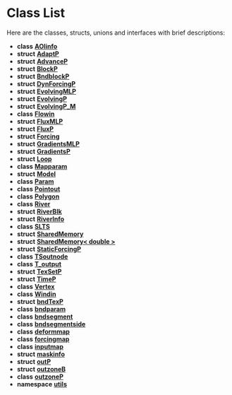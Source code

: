 
# Class List


Here are the classes, structs, unions and interfaces with brief descriptions:

* **class** [**AOIinfo**](classAOIinfo.md)     
* **struct** [**AdaptP**](structAdaptP.md)     
* **struct** [**AdvanceP**](structAdvanceP.md)     
* **struct** [**BlockP**](structBlockP.md)     
* **struct** [**BndblockP**](structBndblockP.md)     
* **struct** [**DynForcingP**](structDynForcingP.md)     
* **struct** [**EvolvingMLP**](structEvolvingMLP.md)     
* **struct** [**EvolvingP**](structEvolvingP.md)     
* **struct** [**EvolvingP\_M**](structEvolvingP__M.md)     
* **class** [**Flowin**](classFlowin.md)     
* **struct** [**FluxMLP**](structFluxMLP.md)     
* **struct** [**FluxP**](structFluxP.md)     
* **struct** [**Forcing**](structForcing.md)     
* **struct** [**GradientsMLP**](structGradientsMLP.md)     
* **struct** [**GradientsP**](structGradientsP.md)     
* **struct** [**Loop**](structLoop.md)     
* **class** [**Mapparam**](classMapparam.md) 
* **struct** [**Model**](structModel.md)     
* **class** [**Param**](classParam.md)     
* **class** [**Pointout**](classPointout.md)     
* **class** [**Polygon**](classPolygon.md)     
* **class** [**River**](classRiver.md)     
* **struct** [**RiverBlk**](structRiverBlk.md)     
* **struct** [**RiverInfo**](structRiverInfo.md)     
* **class** [**SLTS**](classSLTS.md)     
* **struct** [**SharedMemory**](structSharedMemory.md)     
* **struct** [**SharedMemory&lt; double &gt;**](structSharedMemory_3_01double_01_4.md)     
* **struct** [**StaticForcingP**](structStaticForcingP.md)     
* **class** [**TSoutnode**](classTSoutnode.md)     
* **class** [**T\_output**](classT__output.md)     
* **struct** [**TexSetP**](structTexSetP.md)     
* **struct** [**TimeP**](structTimeP.md)     
* **class** [**Vertex**](classVertex.md)     
* **class** [**Windin**](classWindin.md)     
* **struct** [**bndTexP**](structbndTexP.md)     
* **class** [**bndparam**](classbndparam.md)     
* **class** [**bndsegment**](classbndsegment.md)     
* **class** [**bndsegmentside**](classbndsegmentside.md)     
* **class** [**deformmap**](classdeformmap.md)     
* **class** [**forcingmap**](classforcingmap.md)     
* **class** [**inputmap**](classinputmap.md)     
* **struct** [**maskinfo**](structmaskinfo.md)     
* **struct** [**outP**](structoutP.md)     
* **struct** [**outzoneB**](structoutzoneB.md)     
* **class** [**outzoneP**](classoutzoneP.md)     
* **namespace** [**utils**](namespaceutils.md)     

